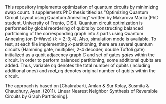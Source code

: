 This repository implements optimization of quantum circuits by minimizing swap count. It supplements PhD thesis titled as "Optimizing Quantum Circuit
Layout using Quantum Annealing" written by Makarova Mariia (PhD student, University of Trento, DISI). Quantum circuit optimization is performed by global reordering of qubits by constructing balanced partitioning of the corresponding graph into $k$ parts using Quantum Annealng (on D-Wave) ($k=2;3;4$). Also, simulation mode is available. To test, at each file implementing $k$-partitioning, there are several quantum circuits (Hamming gate, multiplier, 2-4 decoder, double Toffoli gate) initialized as a qubit adjacency graph $G$ and set of gates $gates$ within the circuit.
In order to perform balanced partitioning, some additional qubits are added. Thus, variable $nq$ denotes the total number of qubits (including additional ones) and $real\_nq$ denotes original number of qubits within the circuit.

The approach is based on [Chakrabarti, Amlan & Sur Kolay, Susmita & Chaudhury, Ayan. (2011). Linear Nearest Neighbor Synthesis of Reversible Circuits by Graph
Partitioning].
